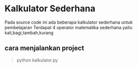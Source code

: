 # Kalkulator Sederhana

Pada source code ini ada beberapa kalkulator sederhana untuk pembelajaran
Terdapat 4 operator matematika sederhana yaitu kali,bagi,tambah,kurang

## cara menjalankan project

> python kalkulator.py
